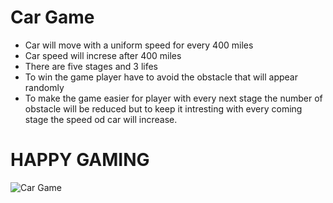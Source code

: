 # Car Game
  * Car will move with a uniform speed for every 400 miles
  * Car speed will increse after 400 miles
  * There are five stages and 3 lifes
  * To win the game player have to avoid the obstacle that will appear randomly
  * To make the game easier for player with every next stage the number of obstacle will be reduced but to keep it intresting with every coming stage the speed od car will increase.
  
# HAPPY GAMING

![Car Game](https://user-images.githubusercontent.com/69622475/143897876-68b14585-8362-4a6c-ba99-04e13261b0b9.png)
 
